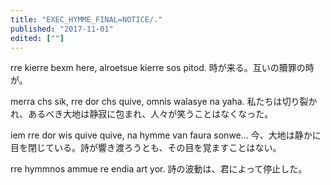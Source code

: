 ```yaml
---
title: "EXEC_HYMME_FINAL=NOTICE/."
published: "2017-11-01"
edited: [""]
---
```


rre kierre bexm here, alroetsue kierre sos pitod.
時が来る。互いの贖罪の時が。

merra chs sik, rre dor chs quive, omnis walasye na yaha.
私たちは切り裂かれ、あるべき大地は静寂に包まれ、人々が笑うことはなくなった。

iem rre dor wis quive quive, na hymme van faura sonwe...
今、大地は静かに目を閉じている。詩が響き渡ろうとも、その目を覚ますことはない。

rre hymmnos ammue re endia art yor.
詩の波動は、君によって停止した。

